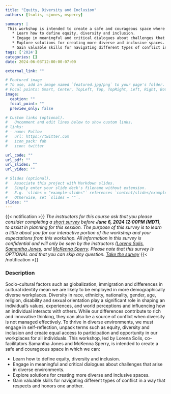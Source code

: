 ```yaml
---
title: "Equity, Diversity and Inclusion"
authors: [lsolis, sjones, msperry]

summary: | 
 This workshop is intended to create a safe and courageous space where we can:
   * Learn how to define equity, diversity and inclusion.
   * Engage in meaningful and critical dialogues about challenges that arise in diverse environments.
   * Explore solutions for creating more diverse and inclusive spaces.
   * Gain valuable skills for navigating different types of conflict in a way that respects and honors one another.
tags: ['2024']
categories: []
date: 2024-06-03T12:00:00-07:00

external_link: ""

# Featured image
# To use, add an image named `featured.jpg/png` to your page's folder.
# Focal points: Smart, Center, TopLeft, Top, TopRight, Left, Right, BottomLeft, Bottom, BottomRight.
image:
  caption: ""
  focal_point: ""
  preview_only: false

# Custom links (optional).
#   Uncomment and edit lines below to show custom links.
# links:
# - name: Follow
#   url: https://twitter.com
#   icon_pack: fab
#   icon: twitter

url_code: ""
url_pdf: ""
url_slides: ""
url_video: ""

# Slides (optional).
#   Associate this project with Markdown slides.
#   Simply enter your slide deck's filename without extension.
#   E.g. `slides = "example-slides"` references `content/slides/example-slides.md`.
#   Otherwise, set `slides = ""`.
slides: ""
---
```

{{< notification >}}
_The instructors for this course ask that you please consider completing a [short
survey](https://survey.ucalgary.ca/jfe/form/SV_2hF7bmdnjBLGO5E) before **June 6,
2024 12:00PM (MDT)**, to assist in
planning for this session.  The purpose of this survey is to learn a little
about you for our interactive portion of the workshop and your expectations from
this workshop. All information in this survey is confidential and will only be
seen by the instructors ([Lorena Solis](/authors/lsolis/), [Samantha
Jones](/authors/sjones/), and [McKenna Sperry](/authors/msperry/).  Please note
that this survey is OPTIONAL and that you can skip any question. [Take the survey](https://survey.ucalgary.ca/jfe/form/SV_2hF7bmdnjBLGO5E)_
{{< /notification >}}

### Description

Socio-cultural factors such as globalization, immigration and differences in
cultural identity mean we are likely to be employed in more demographically
diverse workplaces. Diversity in race, ethnicity, nationality, gender, age,
religion, disability and sexual orientation play a significant role in shaping
an individual’s values, experiences, and world perceptions and influencing how
an individual interacts with others. While our differences contribute to rich
and innovative thinking, they can also be a source of conflict when diversity is
not managed effectively. To thrive in diverse environments, we must engage in
self-reflection, unpack terms such as equity, diversity and inclusion and create
equal access to participation and opportunity in our workplaces for all
individuals. This workshop, led by Lorena Solis, co-facilitators Samantha Jones
and McKenna Sperry, is intended to create a safe and courageous space in which
we can:

 * Learn how to define equity, diversity and inclusion.
 * Engage in meaningful and critical dialogues about challenges that arise in diverse environments.
 * Explore solutions for creating more diverse and inclusive spaces.
 * Gain valuable skills for navigating different types of conflict in a way that respects and honors one another.
